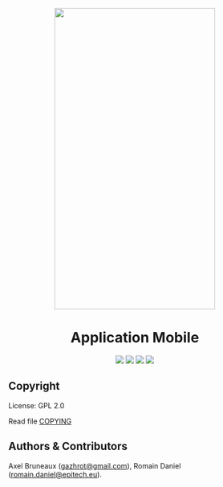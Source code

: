 <p align="center">
<img width="320" height="600" src="http://image.noelshack.com/fichiers/2016/03/1453118991-app.jpg" />
</p>


<h1 align="center">Application Mobile</h1>
<p align="center">

<img src="http://s30.postimg.org/fmqpdd90h/image.jpg" />
<img src="http://image.noelshack.com/fichiers/2016/03/1453118888-02-1.jpg" />
<img src="http://image.noelshack.com/fichiers/2016/03/1453118961-02-2.jpg" />
<img src="http://image.noelshack.com/fichiers/2016/03/1453118987-03.jpg" />
</p>

## Copyright

License: GPL 2.0

Read file [COPYING](COPYING)

## Authors &amp; Contributors

Axel Bruneaux (gazhrot@gmail.com), Romain Daniel (romain.daniel@epitech.eu).
